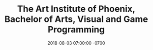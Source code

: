 ---
layout: post
title:  "The Art Institute of Phoenix, Bachelor of Arts, Visual and Game Programming"
date:   2018-08-03 07:00:00 -0700
---